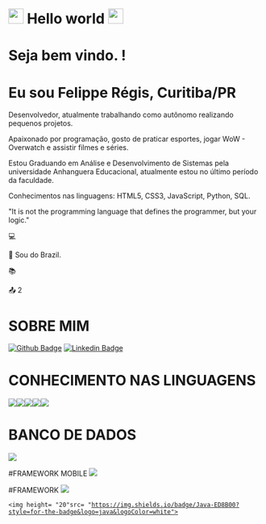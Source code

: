 # <img src=https://github.com/TheDudeThatCode/TheDudeThatCode/blob/master/Assets/Hi.gif width="30">  Hello world  <img src=https://github.com/TheDudeThatCode/TheDudeThatCode/blob/master/Assets/Earth.gif width="30">


# Seja bem vindo. !

# Eu sou Felippe Régis, Curitiba/PR

 Desenvolvedor, atualmente trabalhando como autônomo realizando pequenos projetos.

Apaixonado por programação, gosto de praticar esportes, jogar WoW - Overwatch e assistir filmes e séries.

Estou Graduando em Análise e Desenvolvimento de Sistemas pela universidade Anhanguera Educacional, atualmente estou no último período da faculdade.

Conhecimentos nas linguagens: HTML5, CSS3, JavaScript, Python, SQL.


"It is not the programming language that defines the programmer, but your logic."

:computer: 

:house_with_garden: Sou do Brazil.

:books: 

:outbox_tray: 2

 

# SOBRE MIM

[![Github Badge](https://img.shields.io/badge/-Github-000?style=flat-square&logo=Github&logoColor=white&link=LINK_GIT)](https://github.com/felipperegis)
[![Linkedin Badge](https://img.shields.io/badge/-LinkedIn-blue?style=flat-square&logo=Linkedin&logoColor=white&link=LINK_LINKEDIN)](https://www.linkedin.com/in/felipperegis/)

# CONHECIMENTO NAS LINGUAGENS
<img src="https://img.shields.io/badge/Python-FFD43B?style=for-the-badge&logo=python&logoColor=darkgreen"><img src=" https://img.shields.io/badge/JavaScript-F7DF1E?style=for-the-badge&logo=javascript&logoColor=black"><img src=" https://img.shields.io/badge/HTML5-E34F26?style=for-the-badge&logo=html5&logoColor=white"><img src=" https://img.shields.io/badge/CSS3-1572B6?style=for-the-badge&logo=css3&logoColor=white"><img src=" https://img.shields.io/badge/Python-FFD43B?style=for-the-badge&logo=python&logoColor=darkgreen ">
# BANCO DE DADOS
<img src=" https://img.shields.io/badge/MySQL-00000F?style=for-the-badge&logo=mysql&logoColor=white ">

#FRAMEWORK MOBILE
<img src=" https://img.shields.io/badge/React_Native-20232A?style=for-the-badge&logo=react&logoColor=61DAFB ">

#FRAMEWORK
<img src="https://img.shields.io/badge/Git-F05032?style=for-the-badge&logo=git&logoColor=white">





<code><img height= "20"src= "https://img.shields.io/badge/Java-ED8B00?style=for-the-badge&logo=java&logoColor=white"></code>
